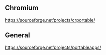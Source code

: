 ## Chromium
https://sourceforge.net/projects/crportable/

## General
https://sourceforge.net/projects/portableapps/
